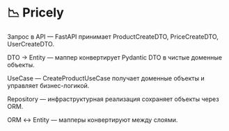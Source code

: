 # 📉 Pricely

Запрос в API — FastAPI принимает ProductCreateDTO, PriceCreateDTO, UserCreateDTO.

DTO → Entity — маппер конвертирует Pydantic DTO в чистые доменные объекты.

UseCase — CreateProductUseCase получает доменные объекты и управляет бизнес-логикой.

Repository — инфраструктурная реализация сохраняет объекты через ORM.

ORM ↔ Entity — мапперы конвертируют между слоями.